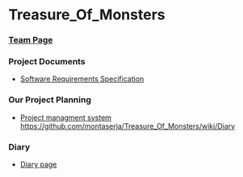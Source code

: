 # Treasure_Of_Monsters

### [Team Page](https://github.com/montaserja/Treasure_Of_Monsters/wiki/Team-Page)

### Project Documents
- [Software Requirements Specification](../../wiki/SRS)

### Our Project Planning
- [Project managment system](https://github.com/montaserja/Treasure_Of_Monsters/projects)
https://github.com/montaserja/Treasure_Of_Monsters/wiki/Diary

### Diary
- [Diary page](https://github.com/montaserja/Treasure_Of_Monsters/wiki/Diary)
